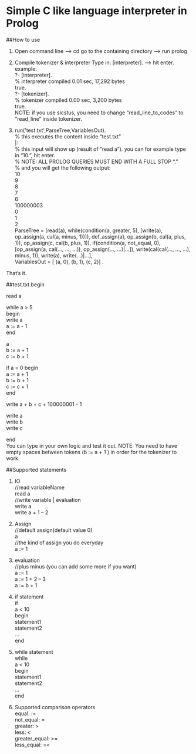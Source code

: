 Simple C like language interpreter in Prolog
============================================

##How to use
1. Open command line —> cd go to the containing directory —> run prolog

2. Compile tokenizer & interpreter
Type in: [interpreter]. —> hit enter.  
example:  
?- [interpreter].  
% interpreter compiled 0.01 sec, 17,292 bytes  
true.  
?- [tokenizer].  
% tokenizer compiled 0.00 sec, 3,200 bytes  
true.  
NOTE: if you use sicstus, you need to change “read_line_to_codes” to “read_line” inside tokenizer.  

3. run('test.txt',ParseTree,VariablesOut).  
% this executes the content inside “test.txt”  
|:  
% this input will show up (result of “read a”). you can for example type in “10.”, hit enter.  
% NOTE: ALL PROLOG QUERIES MUST END WITH A FULL STOP “.”  
% and you will get the following output:  
10  
9  
8  
7  
6  
100000003  
0  
1  
2  
ParseTree = [read(a), while(condition(a, greater, 5), [write(a), op_assign(a, cal(a, minus, 1))]), def_assign(a), op_assign(b, cal(a, plus, 1)), op_assign(c, cal(b, plus, 1)), if(condition(a, not_equal, 0), [op_assign(a, cal(..., ..., ...)), op_assign(..., ...)|...]), write(cal(cal(..., ..., ...), minus, 1)), write(a), write(...)|...],  
VariablesOut = [ (a, 0), (b, 1), (c, 2)] .  

That’s it.  

##test.txt
begin  
  
read a  
  
while a > 5  
begin  
write a  
a := a - 1  
end  
  
a  
b := a + 1  
c := b + 1  
  
if a \= 0 
begin  
a := a + 1  
b := b + 1  
c := c + 1  
end  
  
write a + b + c + 100000001 - 1  
  
write a  
write b  
write c  
  
end  
You can type in your own logic and test it out. 
NOTE: You need to have empty spaces between tokens (b := a + 1 ) in order for the tokenizer to work.  

##Supported statements

1. IO  
//read variableName  
read a  
//write variable | evaluation  
write a  
write a + 1 – 2  

2. Assign  
//default assign(default value 0)  
a  
//the kind of assign you do everyday  
a := 1  

3. evaluation  
//plus minus (you can add some more if you want)  
a := 1  
a := 1 + 2 – 3  
a := b + 1  

4. if statement  
if  
a < 10  
begin  
statement1  
statement2  
...  
end  


5. while statement  
while  
a < 10  
begin  
statement1  
statement2  
...  
end  

6. Supported comparison operators  
equal: :=  
not_equal: \=  
greater: >  
less: <  
greater_equal: >=  
less_equal: =<  
